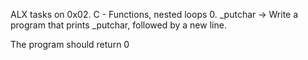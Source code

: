 ALX tasks on  0x02. C - Functions, nested loops
0. _putchar -> Write a program that prints _putchar, followed by a new line.

The program should return 0
